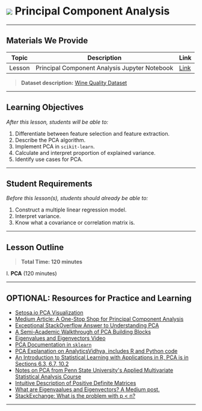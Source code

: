# ![](https://ga-dash.s3.amazonaws.com/production/assets/logo-9f88ae6c9c3871690e33280fcf557f33.png) Principal Component Analysis

---

## Materials We Provide


| Topic | Description | Link |
| --- | --- | --- |
| Lesson | Principal Component Analysis Jupyter Notebook | [Link](./starter-code.ipynb)|

> **Dataset description:** [Wine Quality Dataset](https://archive.ics.uci.edu/ml/datasets/wine+quality)

---

## Learning Objectives

*After this lesson, students will be able to:*

1. Differentiate between feature selection and feature extraction.
2. Describe the PCA algorithm.
3. Implement PCA in `scikit-learn`.
4. Calculate and interpret proportion of explained variance.
5. Identify use cases for PCA.

---

## Student Requirements

*Before this lesson(s), students should already be able to:*

1. Construct a multiple linear regression model.
2. Interpret variance.
3. Know what a covariance or correlation matrix is.

---

## Lesson Outline

> **Total Time: 120 minutes**

I. **PCA** (120 minutes)

---

## OPTIONAL: Resources for Practice and Learning

- [Setosa.io PCA Visualization](http://setosa.io/ev/principal-component-analysis/)
- [Medium Article: A One-Stop Shop for Principal Component Analysis](https://towardsdatascience.com/a-one-stop-shop-for-principal-component-analysis-5582fb7e0a9c)
- [Exceptional StackOverflow Answer to Understanding PCA](http://stats.stackexchange.com/questions/2691/making-sense-of-principal-component-analysis-eigenvectors-eigenvalues)
- [A Semi-Academic Walkthrough of PCA Building Blocks](http://www.cs.otago.ac.nz/cosc453/student_tutorials/principal_components.pdf)
- [Eigenvalues and Eigenvectors Video](https://www.youtube.com/watch?v=PFDu9oVAE-g)
- [PCA Documentation in `sklearn`](http://scikit-learn.org/stable/modules/generated/sklearn.decomposition.PCA.html)
- [PCA Explanation on AnalyticsVidhya, includes R and Python code](https://www.analyticsvidhya.com/blog/2016/03/practical-guide-principal-component-analysis-python/)
- [An Introduction to Statistical Learning with Applications in R, PCA is in Sections 6.3, 6.7, 10.2](http://www-bcf.usc.edu/~gareth/ISL/ISLR%20Sixth%20Printing.pdf)
- [Notes on PCA from Penn State University's Applied Multivariate Statistical Analysis Course](https://onlinecourses.science.psu.edu/stat505/node/49)
- [Intuitive Description of Positive Definite Matrices](https://towardsdatascience.com/what-is-a-positive-definite-matrix-181e24085abd)
- [What are Eigenvaalues and Eigenvectors? A Medium post.](https://medium.com/fintechexplained/what-are-eigenvalues-and-eigenvectors-a-must-know-concept-for-machine-learning-80d0fd330e47)
- [StackExchange: What is the problem with p < n?](https://stats.stackexchange.com/questions/385711/what-is-the-problem-with-p-n)
---
